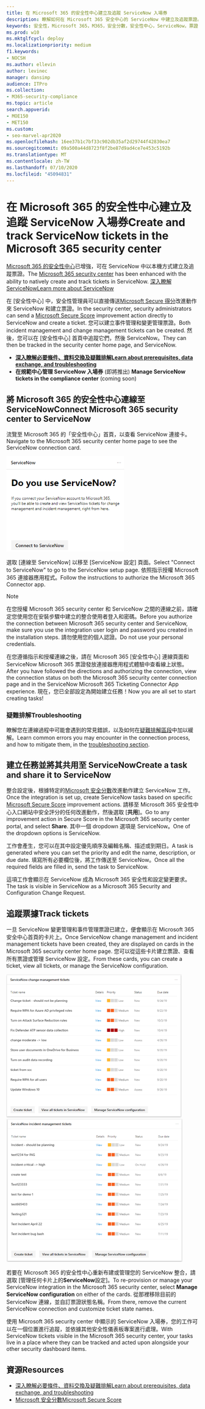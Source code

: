 ```yaml
---
title: 在 Microsoft 365 的安全性中心建立及追蹤 ServiceNow 入場券
description: 瞭解如何在 Microsoft 365 安全中心的 ServiceNow 中建立及追蹤票證。
keywords: 安全性，Microsoft 365，M365，安全分數，安全性中心，ServiceNow，票證，任務
ms.prod: w10
ms.mktglfcycl: deploy
ms.localizationpriority: medium
f1.keywords:
- NOCSH
ms.author: ellevin
author: levinec
manager: dansimp
audience: ITPro
ms.collection:
- M365-security-compliance
ms.topic: article
search.appverid:
- MOE150
- MET150
ms.custom:
- seo-marvel-apr2020
ms.openlocfilehash: 16ee37b1c7bf33c902db35af2d29744f42830ea7
ms.sourcegitcommit: 09a500a44d8723f8f2be87d9ad4ce7e453c5192b
ms.translationtype: MT
ms.contentlocale: zh-TW
ms.lasthandoff: 07/10/2020
ms.locfileid: "45094831"
---
```

# <a name="create-and-track-servicenow-tickets-in-the-microsoft-365-security-center"></a><span data-ttu-id="9049f-104">在 Microsoft 365 的安全性中心建立及追蹤 ServiceNow 入場券</span><span class="sxs-lookup"><span data-stu-id="9049f-104">Create and track ServiceNow tickets in the Microsoft 365 security center</span></span>

<span data-ttu-id="9049f-105">[Microsoft 365 的安全性中心](overview-security-center.md)已增強，可在 ServiceNow 中以本機方式建立及追蹤票證。</span><span class="sxs-lookup"><span data-stu-id="9049f-105">The [Microsoft 365 security center](overview-security-center.md) has been enhanced with the ability to natively create and track tickets in ServiceNow.</span></span> [<span data-ttu-id="9049f-106">深入瞭解 ServiceNow</span><span class="sxs-lookup"><span data-stu-id="9049f-106">Learn more about ServiceNow</span></span>](https://www.servicenow.com/)

<span data-ttu-id="9049f-107">在 [安全性中心] 中，安全性管理員可以直接傳送[Microsoft Secure 得分](microsoft-secure-score.md)改進動作來 ServiceNow 和建立票證。</span><span class="sxs-lookup"><span data-stu-id="9049f-107">In the security center, security administrators can send a [Microsoft Secure Score](microsoft-secure-score.md) improvement action directly to ServiceNow and create a ticket.</span></span> <span data-ttu-id="9049f-108">您可以建立事件管理和變更管理票證。</span><span class="sxs-lookup"><span data-stu-id="9049f-108">Both incident management and change management tickets can be created.</span></span> <span data-ttu-id="9049f-109">然後，您可以在 [安全性中心] 首頁中追蹤它們，然後 ServiceNow。</span><span class="sxs-lookup"><span data-stu-id="9049f-109">They can then be tracked in the security center home page, and ServiceNow.</span></span>

- [<span data-ttu-id="9049f-110">**深入瞭解必要條件、資料交換及疑難排解**</span><span class="sxs-lookup"><span data-stu-id="9049f-110">**Learn about prerequisites, data exchange, and troubleshooting**</span></span>](tickets.md)
- <span data-ttu-id="9049f-111">**在規範中心管理 ServiceNow 入場券** (即將推出) </span><span class="sxs-lookup"><span data-stu-id="9049f-111">**Manage ServiceNow tickets in the compliance center** (coming soon)</span></span>

## <a name="connect-microsoft-365-security-center-to-servicenow"></a><span data-ttu-id="9049f-112">將 Microsoft 365 的安全性中心連線至 ServiceNow</span><span class="sxs-lookup"><span data-stu-id="9049f-112">Connect Microsoft 365 security center to ServiceNow</span></span>

<span data-ttu-id="9049f-113">流覽至 Microsoft 365 的「安全性中心」首頁，以查看 ServiceNow 連接卡。</span><span class="sxs-lookup"><span data-stu-id="9049f-113">Navigate to the Microsoft 365 security center home page to see the ServiceNow connection card.</span></span>

![您使用 ServiceNow](../../media/do-you-use-servicenow-250.png)

<span data-ttu-id="9049f-115">選取 [連線至 ServiceNow] 以移至 [ServiceNow 設定] 頁面。</span><span class="sxs-lookup"><span data-stu-id="9049f-115">Select "Connect to ServiceNow" to go to the ServiceNow setup page.</span></span> <span data-ttu-id="9049f-116">依照指示授權 Microsoft 365 連接器應用程式。</span><span class="sxs-lookup"><span data-stu-id="9049f-116">Follow the instructions to authorize the Microsoft 365 Connector app.</span></span>

> [!NOTE]
> <span data-ttu-id="9049f-117">在您授權 Microsoft 365 security center 和 ServiceNow 之間的連線之前，請確定您使用您在安裝步驟中建立的整合使用者登入和密碼。</span><span class="sxs-lookup"><span data-stu-id="9049f-117">Before you authorize the connection between Microsoft 365 security center and ServiceNow, make sure you use the integration user login and password you created in the installation steps.</span></span> <span data-ttu-id="9049f-118">請勿使用您的個人認證。</span><span class="sxs-lookup"><span data-stu-id="9049f-118">Do not use your personal credentials.</span></span>

<span data-ttu-id="9049f-119">在您遵循指示和授權連線之後，請在 Microsoft 365 [安全性中心] 連線頁面和 ServiceNow Microsoft 365 票證發放連接器應用程式體驗中查看線上狀態。</span><span class="sxs-lookup"><span data-stu-id="9049f-119">After you have followed the directions and authorizing the connection, view the connection status on both the Microsoft 365 security center connection page and in the ServiceNow Microsoft 365 Ticketing Connector App experience.</span></span> <span data-ttu-id="9049f-120">現在，您已全部設定為開始建立任務！</span><span class="sxs-lookup"><span data-stu-id="9049f-120">Now you are all set to start creating tasks!</span></span>

### <a name="troubleshooting"></a><span data-ttu-id="9049f-121">疑難排解</span><span class="sxs-lookup"><span data-stu-id="9049f-121">Troubleshooting</span></span>

<span data-ttu-id="9049f-122">瞭解您在連線過程中可能會遇到的常見錯誤，以及如何在[疑難排解區段](tickets.md#troubleshooting)中加以緩解。</span><span class="sxs-lookup"><span data-stu-id="9049f-122">Learn common errors you may encounter in the connection process, and how to mitigate them, in the [troubleshooting section](tickets.md#troubleshooting).</span></span>

## <a name="create-a-task-and-share-it-to-servicenow"></a><span data-ttu-id="9049f-123">建立任務並將其共用至 ServiceNow</span><span class="sxs-lookup"><span data-stu-id="9049f-123">Create a task and share it to ServiceNow</span></span>

<span data-ttu-id="9049f-124">整合設定後，根據特定的[Microsoft 安全分數](microsoft-secure-score.md)改進動作建立 ServiceNow 工作。</span><span class="sxs-lookup"><span data-stu-id="9049f-124">Once the integration is set up, create ServiceNow tasks based on specific [Microsoft Secure Score](microsoft-secure-score.md) improvement actions.</span></span> <span data-ttu-id="9049f-125">請移至 Microsoft 365 安全性中心入口網站中安全評分的任何改進動作，然後選取 [**共用**]。</span><span class="sxs-lookup"><span data-stu-id="9049f-125">Go to any improvement action in Secure Score in the Microsoft 365 security center portal, and select **Share**.</span></span> <span data-ttu-id="9049f-126">其中一個 dropdown 選項是 ServiceNow。</span><span class="sxs-lookup"><span data-stu-id="9049f-126">One of the dropdown options is ServiceNow.</span></span>

<span data-ttu-id="9049f-127">工作會產生，您可以在其中設定優先順序及編輯名稱、描述或到期日。</span><span class="sxs-lookup"><span data-stu-id="9049f-127">A task is generated where you can set the priority and edit the name, description, or due date.</span></span> <span data-ttu-id="9049f-128">填寫所有必要欄位後，將工作傳送至 ServiceNow。</span><span class="sxs-lookup"><span data-stu-id="9049f-128">Once all the required fields are filled in, send the task to ServiceNow.</span></span>

<span data-ttu-id="9049f-129">這項工作會顯示在 ServiceNow 成為 Microsoft 365 安全性和設定變更要求。</span><span class="sxs-lookup"><span data-stu-id="9049f-129">The task is visible in ServiceNow as a Microsoft 365 Security and Configuration Change Request.</span></span>

## <a name="track-tickets"></a><span data-ttu-id="9049f-130">追蹤票據</span><span class="sxs-lookup"><span data-stu-id="9049f-130">Track tickets</span></span>

<span data-ttu-id="9049f-131">一旦 ServiceNow 變更管理和事件管理票證已建立，便會顯示在 Microsoft 365 安全中心首頁的卡片上。</span><span class="sxs-lookup"><span data-stu-id="9049f-131">Once ServiceNow change management and incident management tickets have been created, they are displayed on cards in the Microsoft 365 security center home page.</span></span> <span data-ttu-id="9049f-132">您可以從這些卡片建立票證、查看所有票證或管理 ServiceNow 設定。</span><span class="sxs-lookup"><span data-stu-id="9049f-132">From these cards, you can create a ticket, view all tickets, or manage the ServiceNow configuration.</span></span>

![ServiceNow 變更管理票證](../../media/change-management-375.png)  ![ServiceNow 事件管理票證](../../media/incident-management-375.png)

<span data-ttu-id="9049f-135">若要在 Microsoft 365 的安全性中心重新布建或管理您的 ServiceNow 整合，請選取 [管理任何卡片上的**ServiceNow**設定]。</span><span class="sxs-lookup"><span data-stu-id="9049f-135">To re-provision or manage your ServiceNow integration in the Microsoft 365 security center, select **Manage ServiceNow configuration** on either of the cards.</span></span> <span data-ttu-id="9049f-136">從那裡移除目前的 ServiceNow 連線，並自訂票證狀態名稱。</span><span class="sxs-lookup"><span data-stu-id="9049f-136">From there, remove the current ServiceNow connection and customize ticket state names.</span></span>

<span data-ttu-id="9049f-137">使用 Microsoft 365 security center 中顯示的 ServiceNow 入場券，您的工作可以在一個位置進行追蹤，並依據其他安全性儀表板專案進行處理。</span><span class="sxs-lookup"><span data-stu-id="9049f-137">With ServiceNow tickets visible in the Microsoft 365 security center, your tasks live in a place where they can be tracked and acted upon alongside your other security dashboard items.</span></span>

## <a name="resources"></a><span data-ttu-id="9049f-138">資源</span><span class="sxs-lookup"><span data-stu-id="9049f-138">Resources</span></span>

- [<span data-ttu-id="9049f-139">深入瞭解必要條件、資料交換及疑難排解</span><span class="sxs-lookup"><span data-stu-id="9049f-139">Learn about prerequisites, data exchange, and troubleshooting</span></span>](tickets.md)
- [<span data-ttu-id="9049f-140">Microsoft 安全分數</span><span class="sxs-lookup"><span data-stu-id="9049f-140">Microsoft Secure Score</span></span>](microsoft-secure-score.md)